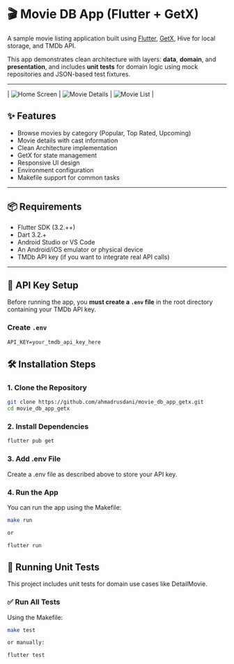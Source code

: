 # 🎬 Movie DB App (Flutter + GetX)

A sample movie listing application built using [Flutter](https://flutter.dev), [GetX](https://pub.dev/packages/get), Hive for local storage, and TMDb API.

This app demonstrates clean architecture with layers: **data**, **domain**, and **presentation**, and includes **unit tests** for domain logic using mock repositories and JSON-based test fixtures.

---

| ![Home Screen](./assets/screenshots/Screenshot_1750398509.png) | ![Movie Details](./assets/screenshots/Screenshot_1750398519.png) | ![Movie List](./assets/screenshots/Screenshot_1750398525.png) |

## ✨ Features

- Browse movies by category (Popular, Top Rated, Upcoming)
- Movie details with cast information
- Clean Architecture implementation
- GetX for state management
- Responsive UI design
- Environment configuration
- Makefile support for common tasks

---

## 📦 Requirements

- Flutter SDK (3.2.++)
- Dart 3.2.+
- Android Studio or VS Code
- An Android/iOS emulator or physical device
- TMDb API key (if you want to integrate real API calls)

---

## 🔐 API Key Setup

Before running the app, you **must create a `.env` file** in the root directory containing your TMDb API key.

### Create `.env`

```env
API_KEY=your_tmdb_api_key_here
```

## 🛠 Installation Steps

### 1. Clone the Repository

```bash
git clone https://github.com/ahmadrusdani/movie_db_app_getx.git
cd movie_db_app_getx
```

### 2. Install Dependencies

```bash
flutter pub get
```

### 3. Add .env File

Create a .env file as described above to store your API key.

### 4. Run the App

You can run the app using the Makefile:

```bash
make run

or

flutter run
```

## 🧪 Running Unit Tests

This project includes unit tests for domain use cases like DetailMovie.

### ✅ Run All Tests

Using the Makefile:

```bash
make test

or manually:

flutter test
```
